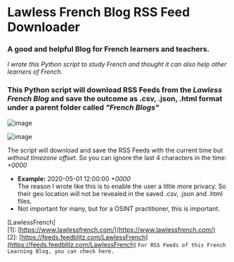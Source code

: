 # Lawless French Blog RSS Feed Downloader
### A good and helpful Blog for French learners and teachers.
 *I wrote this Python script to study French and thought it can also help other learners of French.*
### This Python script will download RSS Feeds from the _Lawless French Blog_ and save the outcome as .csv, .json, .html format under a parent folder called _"French Blogs"_

![image](https://github.com/emreYbs/Web-Scraper-Projects/assets/59505246/e83f07b2-1b64-4585-9d9e-b666eeaa2fbf)

![image](https://github.com/emreYbs/Web-Scraper-Projects/assets/59505246/274044d4-67b4-4cc9-b5fc-208204f2c9d7)

The script will download and save the RSS Feeds with the current time but *_without timezone offset_*. So you can ignore the last 4 characters in the time: *+0000*
- **Example:** 2020-05-01 12:00:00 *+0000*  </br>The reason I wrote like this is to enable the user a little more privacy. So their geo location will not be revealed in the saved .csv, .json and .html files.
- Not important for many, but for a OSINT practitioner, this is important.

[LawlessFrench]</br>
[1]: [https://www.lawlessfrench.com/](https://www.lawlessfrench.com/)  </br>
[2]: [https://feeds.feedblitz.com/LawlessFrench](https://feeds.feedblitz.com/LawlessFrench) ```For RSS Feeds of this French Learning Blog, you can check here.```
